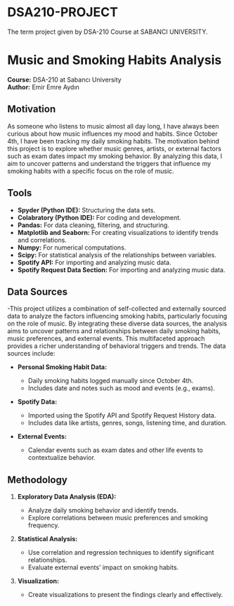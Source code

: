 # DSA210-PROJECT
The term project given by DSA-210 Course at SABANCI UNIVERSITY.
# Music and Smoking Habits Analysis

**Course:** DSA-210 at Sabancı University  
**Author:** Emir Emre Aydın 

## Motivation  
As someone who listens to music almost all day long, I have always been curious about how music influences my mood and habits. Since October 4th, I have been tracking my daily smoking habits. The motivation behind this project is to explore whether music genres, artists, or external factors such as exam dates impact my smoking behavior. By analyzing this data, I aim to uncover patterns and understand the triggers that influence my smoking habits with a specific focus on the role of music.

## Tools  
- **Spyder (Python IDE):** Structuring the data sets.
- **Colabratory (Python IDE):** For coding and development.  
- **Pandas:** For data cleaning, filtering, and structuring.  
- **Matplotlib and Seaborn:** For creating visualizations to identify trends and correlations.  
- **Numpy:** For numerical computations.  
- **Scipy:** For statistical analysis of the relationships between variables.  
- **Spotify API:** For importing and analyzing music data.
- **Spotify Request Data Section:** For importing and analyzing music data.

## Data Sources  
-This project utilizes a combination of self-collected and externally sourced data to analyze the factors influencing smoking habits, particularly focusing on the role of music. By integrating these diverse data sources, the analysis aims to uncover patterns and relationships between daily smoking habits, music preferences, and external events. This multifaceted approach provides a richer understanding of behavioral triggers and trends. The data sources include:
- **Personal Smoking Habit Data:**  
  - Daily smoking habits logged manually since October 4th.  
  - Includes date and notes such as mood and events (e.g., exams).  

- **Spotify Data:**  
  - Imported using the Spotify API and Spotify Request History data. 
  - Includes data like artists, genres, songs, listening time, and duration.  

- **External Events:**  
  - Calendar events such as exam dates and other life events to contextualize behavior.  

## Methodology  
1. **Exploratory Data Analysis (EDA):**  
   - Analyze daily smoking behavior and identify trends.  
   - Explore correlations between music preferences and smoking frequency.  

2. **Statistical Analysis:**  
   - Use correlation and regression techniques to identify significant relationships.  
   - Evaluate external events’ impact on smoking habits.   

3. **Visualization:**  
   - Create visualizations to present the findings clearly and effectively.  
 
